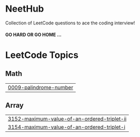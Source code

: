 # NeetHub
Collection of LeetCode questions to ace the coding interview! 

  #### GO HARD OR GO HOME ...

<!---LeetCode Topics Start-->
# LeetCode Topics
## Math
|  |
| ------- |
| [0009-palindrome-number](https://github.com/mohammadasaad1/NeetHub/tree/master/0009-palindrome-number) |
## Array
|  |
| ------- |
| [3152-maximum-value-of-an-ordered-triplet-ii](https://github.com/mohammadasaad1/NeetHub/tree/master/3152-maximum-value-of-an-ordered-triplet-ii) |
| [3154-maximum-value-of-an-ordered-triplet-i](https://github.com/mohammadasaad1/NeetHub/tree/master/3154-maximum-value-of-an-ordered-triplet-i) |
<!---LeetCode Topics End-->